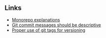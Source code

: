## Links
- [Monorepo explanations](https://monorepo.tools/#what-is-a-monorepo)
- [Git commit messages should be descriptive](https://betterprogramming.pub/your-git-commit-history-should-read-like-a-history-book-heres-how-7f44d5df1801)
- [Proper use of git tags for versioning](https://blog.aloni.org/posts/proper-use-of-git-tags/ )